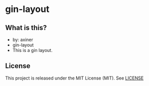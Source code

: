 # gin-layout

## What is this?
* by: axiner
* gin-layout
* This is a gin layout.

## License
This project is released under the MIT License (MIT). See [LICENSE](LICENSE)
